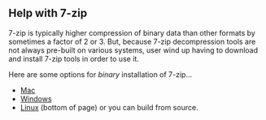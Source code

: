 ## Help with 7-zip

7-zip is typically higher compression of binary data than other formats by
sometimes a factor of 2 or 3. But, because 7-zip decompression tools are
not always pre-built on various systems, user wind up having to download
and install 7-zip tools in order to use it.

Here are some options for *binary* installation of 7-zip...

* [Mac](https://apps.apple.com/us/app/the-unarchiver/id425424353)
* [Windows](https://www.7-zip.org/download.html)
* [Linux](https://www.7-zip.org/download.html) (bottom of page) or you can build from source.
